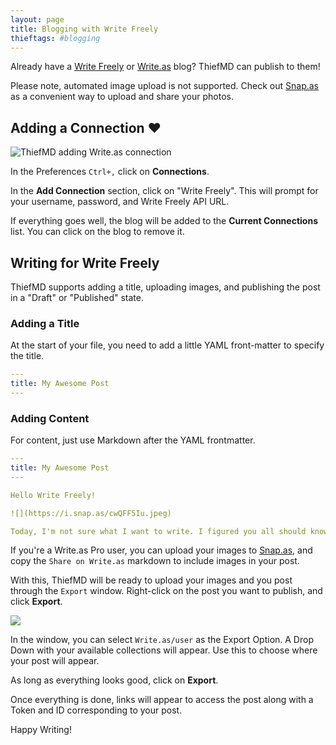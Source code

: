 ```yaml
---
layout: page
title: Blogging with Write Freely
thieftags: #blogging
---
```


Already have a [Write Freely](https://writefreely.org) or [Write.as](https://write.as) blog? ThiefMD can publish to them!

Please note, automated image upload is not supported. Check out [Snap.as](https://snap.as) as a convenient way to upload and share your photos.

## Adding a Connection ❤

<div class="responsive-right-short marcel"><img src="/images/blogging-write.as/new-connection.png" alt="ThiefMD adding Write.as connection" /></div>

In the Preferences `Ctrl+,` click on **Connections**.

In the **Add Connection** section, click on "Write Freely". This will prompt for your username, password, and Write Freely API URL.

If everything goes well, the blog will be added to the **Current Connections** list. You can click on the blog to remove it.

## Writing for Write Freely

ThiefMD supports adding a title, uploading images, and publishing the post in a "Draft" or "Published" state.

### Adding a Title

At the start of your file, you need to add a little YAML front-matter to specify the title.

```yaml
---
title: My Awesome Post
---
```

<div class="clear"></div>

### Adding Content

For content, just use Markdown after the YAML frontmatter.

```yaml
---
title: My Awesome Post
---

Hello Write Freely!

![](https://i.snap.as/cwQFF5Iu.jpeg)

Today, I'm not sure what I want to write. I figured you all should know I had Vietnamese Food for lunch.
```

If you're a Write.as Pro user, you can upload your images to [Snap.as](https://snap.as), and copy the  `Share on Write.as` markdown to include images in your post.

With this, ThiefMD will be ready to upload your images and you post through the `Export` window. Right-click on the post you want to publish, and click **Export**.

![](/images/blogging-write.as/publisher-window.png)

In the window, you can select `Write.as/user` as the Export Option. A Drop Down with your available collections will appear. Use this to choose where your post will appear.

As long as everything looks good, click on **Export**.

Once everything is done, links will appear to access the post along with a Token and ID corresponding to your post.

Happy Writing!

